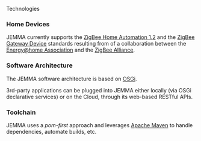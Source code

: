 Technologies
<!-- Remember: the first line always goes with the title-->
<!-- Please use h3 headers (###) inside these files -->



### Home Devices

JEMMA currently supports the <a href="http://www.zigbee.org/Standards/ZigBeeHomeAutomation/Overview.aspx" target="_parent">ZigBee Home Automation 1.2</a> and the <a href="http://www.zigbee.org/Standards/ZigbeeTelecomServices/Features.aspx" target="_parent">ZigBee Gateway Device</a> standards resulting from of a collaboration between the <a href="http://www.energy-home.it/" target="_parent">Energy@home Association</a> and the <a href="http://www.zigbee.org/" target="_parent">ZigBee Alliance</a>.

### Software Architecture

The JEMMA software architecture is based on <a href="http://www.osgi.org/" target="_parent">OSGi</a>. 

3rd-party applications can be plugged into JEMMA either locally (via OSGi declarative services) or on the Cloud, through its web-based RESTful APIs.

### Toolchain

JEMMA uses a *pom-first* approach and leverages <a href="http://maven.apache.org/" target="_parent">Apache Maven</a> to handle dependencies, automate builds, etc.

 
